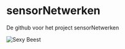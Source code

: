 # sensorNetwerken
De github voor het project sensorNetwerken

![Sexy Beest](https://i.imgur.com/REk4OmT.jpg)
